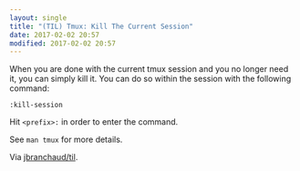 ```yaml
---
layout: single
title: "(TIL) Tmux: Kill The Current Session"
date: 2017-02-02 20:57
modified: 2017-02-02 20:57
---
```


When you are done with the current tmux session and you no longer need it,
you can simply kill it. You can do so within the session with the following
command:

```tmux
:kill-session
```

Hit `<prefix>:` in order to enter the command.

See `man tmux` for more details.

Via [jbranchaud/til](https://github.com/jbranchaud/til).
